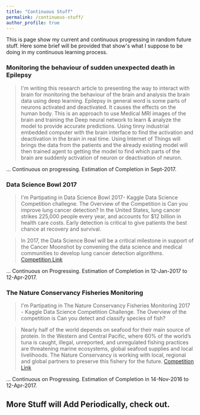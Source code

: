 ```yaml
---
title: "Continuous Stuff"
permalink: /continuous-stuff/
author_profile: true
---
```


This is page show my current and continuous progressing in random future stuff. Here some brief will be provided that show's what I suppose to be doing in my continuous learning process.

### Monitoring the behaviour of sudden unexpected death in Epilepsy

>I'm writing this research article to presenting the way to interact with brain for monitoring the behaviour of the brain and analysis the brain data using deep learning. Epilepsy in general word is some parts of neurons activated and deactivated. It causes the effects on the human body. This is an approach to use Medical MRI images of the brain and training the Deep neural network to learn & analyze the model to provide accurate predictions. Using tinny industrial embedded computer with the brain interface to find the activation and deactivation in the brain in real time. Using Internet of Things will brings the data from the patients and the already existing model will then trained agent to getting the model to find which parts of the brain are suddenly activation of neuron or deactivation of neuron.

... Continuous on progressing. Estimation of Completion in Sept-2017.

### Data Science Bowl 2017

>I'm Partipating in Data Science Bowl 2017- Kaggle Data Science Competition challegne. The Overview of the Competition is Can you improve lung cancer detection? In the United States, lung cancer strikes 225,000 people every year, and accounts for $12 billion in health care costs. Early detection is critical to give patients the best chance at recovery and survival.

>In 2017, the Data Science Bowl will be a critical milestone in support of the Cancer Moonshot by convening the data science and medical communities to develop lung cancer detection algorithms. [Competition Link](https://www.kaggle.com/c/data-science-bowl-2017)

... Continuous on Progressing. Estimation of Completion in 12-Jan-2017 to 12-Apr-2017.

### The Nature Conservancy Fisheries Monitoring

>I'm Partipating in The Nature Conservancy Fisheries Monitoring 2017 - Kaggle Data Science Competition Challenge. The Overview of the competition is Can you detect and classify species of fish?

>Nearly half of the world depends on seafood for their main source of protein. In the Western and Central Pacific, where 60% of the world’s tuna is caught, illegal, unreported, and unregulated fishing practices are threatening marine ecosystems, global seafood supplies and local livelihoods. The Nature Conservancy is working with local, regional and global partners to preserve this fishery for the future. [Competition Link](https://www.kaggle.com/c/the-nature-conservancy-fisheries-monitoring)

... Continuous on Progressing. Estimation of Completion in 14-Nov-2016 to 12-Apr-2017.

## More Stuff will Add Periodically, check out.
